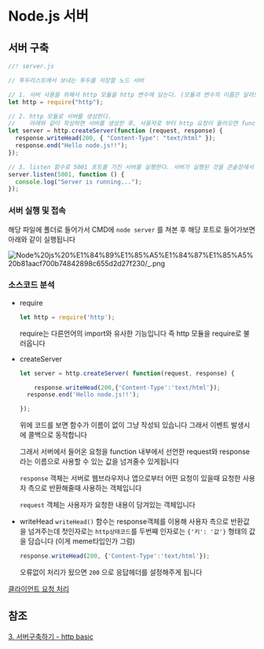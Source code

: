 # Node.js 서버

## 서버 구축

```jsx
//! server.js

// 투두리스트에서 보내는 투두를 저장할 노드 서버

// 1. 서버 사용을 위해서 http 모듈을 http 변수에 담는다. (모듈과 변수의 이름은 달라도 된다.)
let http = require("http");

// 2. http 모듈로 서버를 생성한다.
//    아래와 같이 작성하면 서버를 생성한 후, 사용자로 부터 http 요청이 들어오면 function 블럭내부의 코드를 실행해서 응답한다.
let server = http.createServer(function (request, response) {
  response.writeHead(200, { "Content-Type": "text/html" });
  response.end("Hello node.js!!");
});

// 3. listen 함수로 5001 포트를 가진 서버를 실행한다. 서버가 실행된 것을 콘솔창에서 확인하기 위해 'Server is running...' 로그를 출력한다
server.listen(5001, function () {
  console.log("Server is running...");
});
```

### 서버 실행 및 접속

해당 파일에 폴더로 들어가서 CMD에 `node server` 를 쳐본 후 해당 포트로 들어가보면 아래와 같이 실행됩니다

![Node%20js%20%E1%84%89%E1%85%A5%E1%84%87%E1%85%A5%20b81aacf700b74842898c655d2d27f230/_.png](Node%20js%20%E1%84%89%E1%85%A5%E1%84%87%E1%85%A5%20b81aacf700b74842898c655d2d27f230/_.png)

### 소스코드 분석

- require

    ```jsx
    let http = require('http');
    ```

    require는 다른언어의 import와 유사한 기능입니다 즉 http 모듈을 require로 불러옵니다

- createServer

    ```jsx
    let server = http.createServer( function(request, response) {

    	response.writeHead(200,{'Content-Type':'text/html'});
      response.end('Hello node.js!!');

    });
    ```

    위에 코드를 보면 함수가 이름이 없이 그냥 작성되 있습니다 그래서 이벤트 발생시에 콜백으로 동작합니다

    그래서 서버에서 들어온 요청을 function 내부에서 선언한 request와 response라는 이름으로 사용할 수 있는 값을 넘겨줄수 있게됩니다

    `response` 객체는 서버로 웹브라우저나 앱으로부터 어떤 요청이 있을때 요청한 사용자 측으로 반환해줄때 사용하는 객체입니다

    `request` 객체는 사용자가 요청한 내용이 담겨있는 객체입니다

- writeHead
`writeHead()` 함수는 response객체를 이용해 사용자 측으로 반환값을 넘겨주는데
첫인자로는 `http상태코드`를 두번째 인자로는 `{'키': '값'}` 형태의 값을 담습니다 (이게 meme타입인가 그럼)

    ```jsx
    response.writeHead(200, {'Content-Type':'text/html'});
    ```

    오류없이 처리가 됬으면 `200` 으로 응답헤더를 설정해주게 됩니다

[클라이언트 요청 처리](https://www.notion.so/ee15130da6784c8994052a16c4aead1d)

## 참조

[3. 서버구축하기 - http basic](https://javafa.gitbooks.io/nodejs_server_basic/content/chapter3.html)